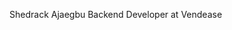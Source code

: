 Shedrack Ajaegbu
Backend Developer at Vendease

<!---
shedsman/shedsman is a ✨ special ✨ repository because its `README.md` (this file) appears on your GitHub profile.
You can click the Preview link to take a look at your changes.
--->

